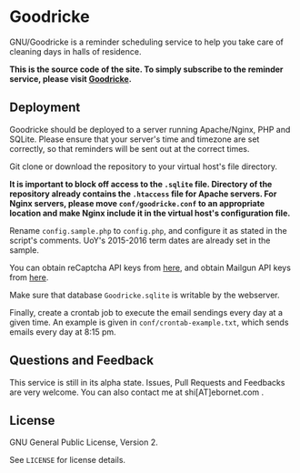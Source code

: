 # Goodricke

GNU/Goodricke is a reminder scheduling service to help you take care of cleaning days in halls of residence.

**This is the source code of the site. To simply subscribe to the reminder service, please visit [Goodricke](https://goodricke.ebornet.com/).**

## Deployment

Goodricke should be deployed to a server running Apache/Nginx, PHP and SQLite. Please ensure that your server's time and timezone are set correctly, so that reminders will be sent out at the correct times.

Git clone or download the repository to your virtual host's file directory.

**It is important to block off access to the `.sqlite` file. Directory of the repository already contains the `.htaccess` file for Apache servers. For Nginx servers, please move `conf/goodricke.conf` to an appropriate location and make Nginx include it in the virtual host's configuration file.**

Rename `config.sample.php` to `config.php`, and configure it as stated in the script's comments. UoY's 2015-2016 term dates are already set in the sample.

You can obtain reCaptcha API keys from [here](https://www.google.com/recaptcha/intro/index.html), and obtain Mailgun API keys from [here](https://mailgun.com/).

Make sure that database `Goodricke.sqlite` is writable by the webserver.

Finally, create a crontab job to execute the email sendings every day at a given time. An example is given in `conf/crontab-example.txt`, which sends emails every day at 8:15 pm.

## Questions and Feedback

This service is still in its alpha state. Issues, Pull Requests and Feedbacks are very welcome. You can also contact me at shi[AT]ebornet.com .

## License

GNU General Public License, Version 2.

See `LICENSE` for license details.

